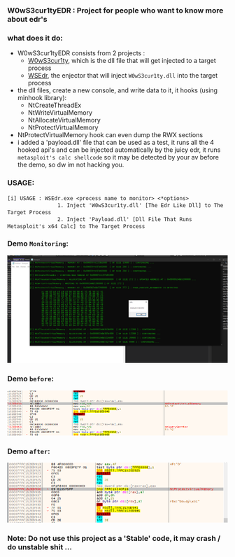 ### W0wS3cur1tyEDR : Project for people who want to know more about edr's

### what does it do:
- W0wS3cur1tyEDR consists from 2 projects : 
    - [W0wS3cur1ty](https://github.com/ORCx41/W0wS3cur1tyEDR/tree/main/W0wS3cur1ty), which is the dll file that will get injected to a target process
    - [WSEdr](https://github.com/ORCx41/W0wS3cur1tyEDR/tree/main/WSEdr), the enjector that will inject `W0wS3cur1ty.dll` into the target process
- the dll files, create a new console, and write data to it, it hooks (using minhook library):
    - NtCreateThreadEx
    - NtWriteVirtualMemory
    - NtAllocateVirtualMemory
    - NtProtectVirtualMemory 
- NtProtectVirtualMemory hook can even dump the RWX sections     
- i added a 'payload.dll' file that can be used as a test, it runs all the 4 hooked api's and can be injected automatically by the juicy edr, it runs `metasploit's calc shellcode` so it may be detected by your av before the demo, so dw im not hacking you.

### USAGE:
```
[i] USAGE : WSEdr.exe <process name to monitor> <*options>
                1. Inject 'W0wS3cur1ty.dll' [The Edr Like Dll] to The Target Process
                2. Inject 'Payload.dll' [Dll File That Runs Metasploit's x64 Calc] to The Target Process
```


### Demo `Monitoring`:
![img](https://github.com/ORCx41/W0wS3cur1tyEDR/blob/main/images/demo.png?raw=true)

### Demo `before`:
![img](https://github.com/ORCx41/W0wS3cur1tyEDR/blob/main/images/before.png?raw=true)

### Demo `after`:
![img](https://github.com/ORCx41/W0wS3cur1tyEDR/blob/main/images/after.png?raw=true)

### Note: Do not use this project as a 'Stable' code, it may crash / do unstable shit ...



